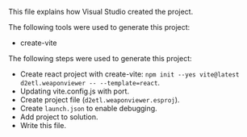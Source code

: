 This file explains how Visual Studio created the project.

The following tools were used to generate this project:
- create-vite

The following steps were used to generate this project:
- Create react project with create-vite: `npm init --yes vite@latest d2etl.weaponviewer -- --template=react`.
- Updating vite.config.js with port.
- Create project file (`d2etl.weaponviewer.esproj`).
- Create `launch.json` to enable debugging.
- Add project to solution.
- Write this file.
